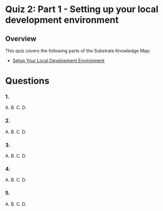 # Quiz 2: Part 1 - Setting up your local development environment

## Overview

This quiz covers the following parts of the Substrate Knowledge Map:
- [Setup Your Local Development Environment](../../knowledge-map#setup-your-local-development-environment/) 

# Questions

### 1.

A.
B.
C.
D.

### 2.

A. 
B.
C.
D.

### 3.

A. 
B. 
C.
D.

### 4. 

A.
B.
C.
D.

### 5. 

A.
B.
C.
D.

